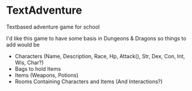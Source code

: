 # TextAdventure
Textbased adventure game for school

I'd like this game to have some basis in Dungeons & Dragons so things to add would be

- Characters (Name, Description, Race, Hp, Attack(), Str, Dex, Con, Int, Wis, Char?) 
- Bags to hold Items 
- Items (Weapons, Potions) 
- Rooms Containing Characters and Items (And Interactions?) 
